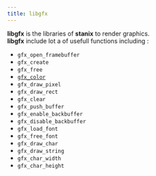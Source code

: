 ```yaml
---
title: libgfx
---
```

**libgfx** is the libraries of **stanix** to render graphics.  
**libgfx** include lot a of usefull functions including :
- `gfx_open_framebuffer`
- `gfx_create`
- `gfx_free`
- [`gfx_color`](gfx_color)
- `gfx_draw_pixel`
- `gfx_draw_rect`
- `gfx_clear`
- `gfx_push_buffer`
- `gfx_enable_backbuffer`
- `gfx_disable_backbuffer`
- `gfx_load_font`
- `gfx_free_font`
- `gfx_draw_char`
- `gfx_draw_string`
- `gfx_char_width`
- `gfx_char_height`

